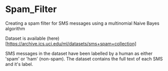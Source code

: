 # Spam_Filter
Creating a spam filter for SMS messages using a multinomial Naive Bayes algorithm

Dataset is available (here) [https://archive.ics.uci.edu/ml/datasets/sms+spam+collection]

SMS messages in the dataset have been labelled by a human as either 'spam' or 'ham' (non-spam). The dataset contains the full text of each SMS and it's label.
